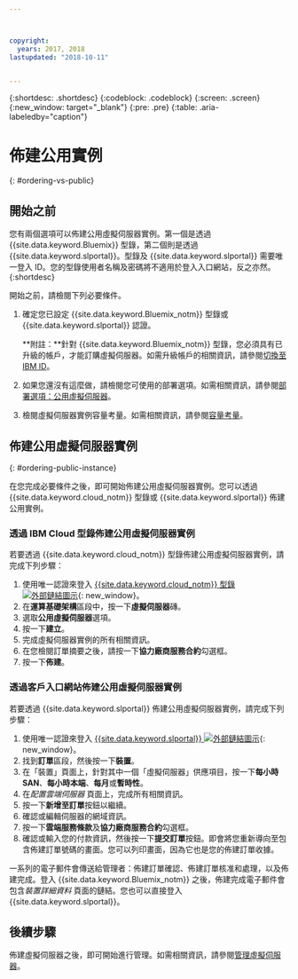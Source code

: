 ```yaml
---



copyright:
  years: 2017, 2018
lastupdated: "2018-10-11"


---
```


{:shortdesc: .shortdesc}
{:codeblock: .codeblock}
{:screen: .screen}
{:new_window: target="_blank"}
{:pre: .pre}
{:table: .aria-labeledby="caption"}

# 佈建公用實例
{: #ordering-vs-public}

## 開始之前
您有兩個選項可以佈建公用虛擬伺服器實例。第一個是透過 {{site.data.keyword.Bluemix}} 型錄，第二個則是透過 {{site.data.keyword.slportal}}。型錄及 {{site.data.keyword.slportal}} 需要唯一登入 ID。您的型錄使用者名稱及密碼將不適用於登入入口網站，反之亦然。
{:shortdesc}

開始之前，請檢閱下列必要條件。

  1. 確定您已設定 {{site.data.keyword.Bluemix_notm}} 型錄或 {{site.data.keyword.slportal}} 認證。

     **附註：**針對 {{site.data.keyword.Bluemix_notm}} 型錄，您必須具有已升級的帳戶，才能訂購虛擬伺服器。如需升級帳戶的相關資訊，請參閱[切換至 IBM ID](https://console.bluemix.net/docs/admin/softlayerlink.html)。

  2. 如果您還沒有這麼做，請檢閱您可使用的部署選項。如需相關資訊，請參閱[部署選項：公用虛擬伺服器](../vsi/vsi_public.html)。

  3. 檢閱虛擬伺服器實例容量考量。如需相關資訊，請參閱[容量考量](ts_capacity_bp.html)。

## 佈建公用虛擬伺服器實例
{: #ordering-public-instance}

在您完成必要條件之後，即可開始佈建公用虛擬伺服器實例。您可以透過 {{site.data.keyword.cloud_notm}} 型錄或 {{site.data.keyword.slportal}} 佈建公用實例。

### 透過 IBM Cloud 型錄佈建公用虛擬伺服器實例
若要透過 {{site.data.keyword.cloud_notm}} 型錄佈建公用虛擬伺服器實例，請完成下列步驟：

  1. 使用唯一認證來登入 [{{site.data.keyword.cloud_notm}} 型錄 ![外部鏈結圖示](../icons/launch-glyph.svg "外部鏈結圖示")](https://console.bluemix.net/catalog/){: new_window}。 
  2. 在**運算基礎架構**區段中，按一下**虛擬伺服器**磚。
  3. 選取**公用虛擬伺服器**選項。
  4. 按一下**建立**。
  5. 完成虛擬伺服器實例的所有相關資訊。 
  6. 在您檢閱訂單摘要之後，請按一下**協力廠商服務合約**勾選框。 
  7. 按一下**佈建**。
  
### 透過客戶入口網站佈建公用虛擬伺服器實例
若要透過 {{site.data.keyword.slportal}} 佈建公用虛擬伺服器實例，請完成下列步驟：

  1. 使用唯一認證來登入 [{{site.data.keyword.slportal}} ![外部鏈結圖示](../icons/launch-glyph.svg "外部鏈結圖示")](https://control.softlayer.com/){: new_window}。
  2. 找到**訂單**區段，然後按一下**裝置**。 
  3. 在「裝置」頁面上，針對其中一個「虛擬伺服器」供應項目，按一下**每小時 SAN**、**每小時本端**、**每月**或**暫時性**。
  4. 在*配置雲端伺服器* 頁面上，完成所有相關資訊。
  5. 按一下**新增至訂單**按鈕以繼續。
  6. 確認或編輯伺服器的網域資訊。
  7. 按一下**雲端服務條款**及**協力廠商服務合約**勾選框。
  8. 確認或輸入您的付款資訊，然後按一下**提交訂單**按鈕。即會將您重新導向至包含佈建訂單號碼的畫面。您可以列印畫面，因為它也是您的佈建訂單收據。

 一系列的電子郵件會傳送給管理者：佈建訂單確認、佈建訂單核准和處理，以及佈建完成。登入 {{site.data.keyword.Bluemix_notm}} 之後，佈建完成電子郵件會包含*裝置詳細資料* 頁面的鏈結。您也可以直接登入 {{site.data.keyword.slportal}}。

## 後續步驟
佈建虛擬伺服器之後，即可開始進行管理。如需相關資訊，請參閱[管理虛擬伺服器](../vsi/vsi_managing.html)。

